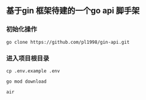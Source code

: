 ## 基于gin 框架待建的一个go api 脚手架




### 初始化操作

```
go clone https://github.com/pl1998/gin-api.git
```

### 进入项目根目录

```
cp .env.example .env

go mod download

air
```
